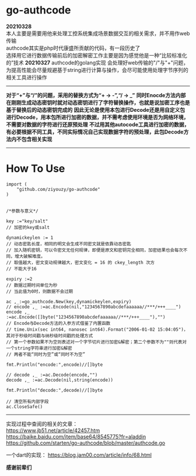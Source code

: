 # go-authcode
**20210328**  
本人主要是需要用他来处理工控系统集成场景数据交互的相关需求，并不用作web传输  
authcode其实是php时代康盛所贡献的代码，有一段历史了  
选择用它进行数据传输前后的加密解密工作主要是因为感觉他是一种“比较标准化的”技术
**20210327**
authcode的golang实现 
会处理好web传输的"/"与"+"问题，为提高性能会尽量规避基于string进行计算与操作，会尽可能使用处理字节序列的相关工具进行操作
***
**对于“+”与“/”的问题，采用的替换方式为“+ -> -”,“/ -> _”**
**同时Enocde方法内部在刚刚生成动态密钥时就对动态密钥进行了字符替换操作，也就是说加密工序也是基于替换后的动态密钥完成的**
**因此无论是使用本包进行Decode还是用自定义包进行Decode，用本包所进行加密的数据，并不需考虑使用环境是否为网络环境，不需要对数据的字符进行还原预处理**
**不过用其他autocode工具进行加密的数据，有必要根据不同工具，不同实际情况自己实现数据字符的预处理，此包Decode方法内不包含相关实现**
***
# How To Use

    import (
        "github.com/ziyouzy/go-authcode"
    )
    
    
    /*参数与意义*/
    
    key :="key/salt"
    // 加密的key或salt
    
    dynamickeylen := 1
    // 动态密匙长度，相同的明文会生成不同密文就是依靠动态密匙
    // 加入随机密钥，可以令密文无任何规律，即便是原文和密钥完全相同，加密结果也会每次不同，增大破解难度。
    // 取值越大，密文变动规律越大，密文变化 = 16 的 ckey_length 次方
    // 不能大于16
    
    expiry :=2
    // 数据过期时间单位为秒
    // 当此值为0时，则数据不会过期
    
    ac ,_:=go_authcode.New(key,dynamickeylen,expiry)
    // encode ,_ :=ac.Encode(nil,"1234567890abcdefaaaaaa//***/+++____")
    encode ,_ :=ac.Encode([]byte("1234567890abcdefaaaaaa//***/+++____"),"")
    // Encode与Decode方法的入参方式借鉴了内置函数
    // time.Unix(sec int64, nanosec int64).Format("2006-01-02 15:04:05")，其对于秒级时间戳与纳秒级时间戳的处理方式
    // 第一个参数如果不为空则表述对一个字节切片进行加密&解密；第二个参数不为""则代表对一个string字符串进行加密&解密
    // 两者不能“同时为空”或“同时不为空”
    
    fmt.Println("encode:",encode)//[]byte

    // decode ,_ :=ac.Decode(encode,"")
    decode ,_ :=ac.Decode(nil,string(encode))
    
    fmt.Println("decode:",decode)//[]byte

    // 清空所有内部字段
    ac.CloseSafe()
***
实现过程中查阅的相关的文章：  
https://www.jb51.net/article/42457.htm  
https://baike.baidu.com/item/base64/8545775?fr=aladdin  
https://github.com/starten/go-authcode/blob/master/authcode.go  

一个dart的实现：
https://blog.jam00.com/article/info/68.html  

**感谢前辈们**

